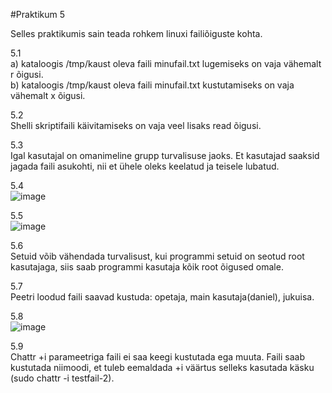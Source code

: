 #Praktikum 5

Selles praktikumis sain teada rohkem linuxi failiõiguste kohta. <br>

5.1<br> 
a) kataloogis /tmp/kaust oleva faili minufail.txt lugemiseks on vaja vähemalt r õigusi.<br>
b) kataloogis /tmp/kaust oleva faili minufail.txt kustutamiseks on vaja vähemalt x õigusi.<br>  

5.2 <br>
Shelli skriptifaili käivitamiseks on vaja veel lisaks read õigusi.<br>

5.3<br>
Igal kasutajal on omanimeline grupp turvalisuse jaoks. Et kasutajad saaksid jagada faili asukohti, nii et ühele oleks keelatud ja teisele lubatud.<br>

5.4<br>
![image](https://github.com/DanielErikKiuru/OPsys/assets/146202163/b03c2b62-a72e-4eee-b50c-80da1211ece1)<br>

5.5<br>
![image](https://github.com/DanielErikKiuru/OPsys/assets/146202163/7d7b9ec0-007e-4484-86b5-b25fb15ae7d0)<br>

5.6 <br>
Setuid võib vähendada turvalisust, kui programmi setuid on seotud root kasutajaga, siis saab programmi kasutaja kõik root õigused omale.<br>

5.7<br>
Peetri loodud faili saavad kustuda: opetaja, main kasutaja(daniel), jukuisa.<br>

5.8<br>
![image](https://github.com/DanielErikKiuru/OPsys/assets/146202163/52626635-d48d-460b-91f5-0cc059a4be93)<br>

5.9<br>
Chattr +i parameetriga faili ei saa keegi kustutada ega muuta. Faili saab kustutada niimoodi, et tuleb eemaldada +i väärtus selleks kasutada käsku (sudo chattr -i testfail-2).<br> 


